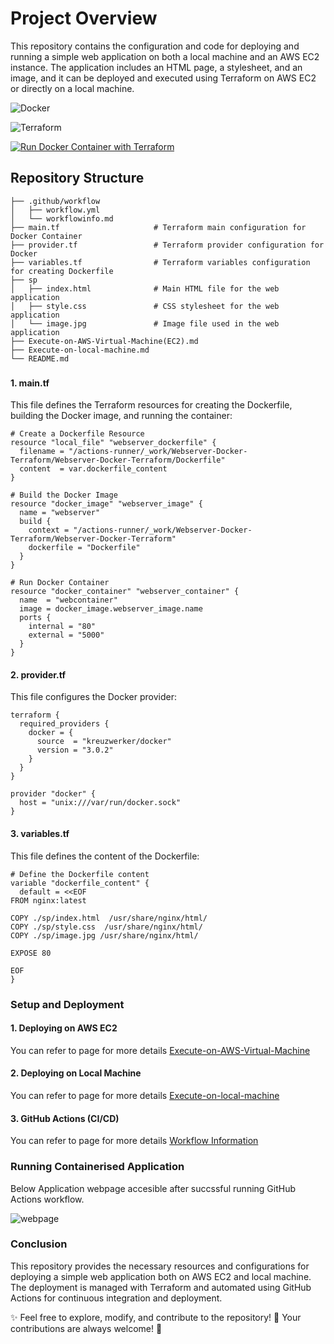 # Project Overview

This repository contains the configuration and code for deploying and running a simple web application on both a local machine and an AWS EC2 instance. The application includes an HTML page, a stylesheet, and an image, and it can be deployed and executed using Terraform on AWS EC2 or directly on a local machine.

![Docker](https://img.shields.io/badge/Docker-Available-brightyellow) 

![Terraform](https://img.shields.io/badge/Terraform-v1.9.8%2B-blue)

[![Run Docker Container with Terraform](https://github.com/riskRover/Webserver-Docker-Terraform/actions/workflows/workflow.yml/badge.svg)](https://github.com/riskRover/Webserver-Docker-Terraform/actions/workflows/workflow.yml)

## Repository Structure

```
├── .github/workflow
│   ├── workflow.yml            
│   └── workflowinfo.md         
├── main.tf                     # Terraform main configuration for Docker Container
├── provider.tf                 # Terraform provider configuration for Docker
├── variables.tf                # Terraform variables configuration for creating Dockerfile
├── sp
│   ├── index.html              # Main HTML file for the web application
│   ├── style.css               # CSS stylesheet for the web application
│   └── image.jpg               # Image file used in the web application
├── Execute-on-AWS-Virtual-Machine(EC2).md  
├── Execute-on-local-machine.md  
└── README.md                   
```
### 

#### 1. **main.tf**

This file defines the Terraform resources for creating the Dockerfile, building the Docker image, and running the container: 
```
# Create a Dockerfile Resource
resource "local_file" "webserver_dockerfile" {
  filename = "/actions-runner/_work/Webserver-Docker-Terraform/Webserver-Docker-Terraform/Dockerfile"
  content  = var.dockerfile_content
}

# Build the Docker Image
resource "docker_image" "webserver_image" {
  name = "webserver"
  build {
    context = "/actions-runner/_work/Webserver-Docker-Terraform/Webserver-Docker-Terraform"
    dockerfile = "Dockerfile"
  }
}

# Run Docker Container
resource "docker_container" "webserver_container" {
  name  = "webcontainer"
  image = docker_image.webserver_image.name
  ports {
    internal = "80"
    external = "5000"
  }
}
```

#### 2. **provider.tf**

This file configures the Docker provider:
```
terraform {
  required_providers {
    docker = {
      source  = "kreuzwerker/docker"
      version = "3.0.2"
    }
  }
}

provider "docker" {
  host = "unix:///var/run/docker.sock"
}
```

#### 3. **variables.tf**

This file defines the content of the Dockerfile:
```
# Define the Dockerfile content
variable "dockerfile_content" {
  default = <<EOF
FROM nginx:latest

COPY ./sp/index.html  /usr/share/nginx/html/
COPY ./sp/style.css  /usr/share/nginx/html/
COPY ./sp/image.jpg /usr/share/nginx/html/

EXPOSE 80

EOF
}
```
### Setup and Deployment
#### 1. Deploying on AWS EC2 
You can refer to page for more details [Execute-on-AWS-Virtual-Machine](https://github.com/riskRover/Webserver-Docker-Terraform/blob/feature/updates-mdfiles/Execute-on-AWS-Virtual-Machine(EC2).md#running-an-nginx-webserver-index-page-in-a-docker-container-using-terraform-on-aws-ec2)

#### 2. Deploying on Local Machine
You can refer to page for more details [Execute-on-local-machine](https://github.com/riskRover/Webserver-Docker-Terraform/blob/feature/updates-mdfiles/Execute-on-local-machine.md#run-an-nginx-webserver-index-page-in-a-docker-container-using-terraform)

#### 3. GitHub Actions (CI/CD)
You can refer to page for more details [Workflow Information](https://github.com/riskRover/Webserver-Docker-Terraform/blob/feature/updates-mdfiles/.github/workflows/workflowinfo.md#terraform-and-docker-workflow-information)

### Running Containerised Application 
Below Application webpage accesible after succssful running GitHub Actions workflow.

![webpage](https://github.com/user-attachments/assets/7385131b-358c-4c5f-b898-8546f603bf36)

### Conclusion
This repository provides the necessary resources and configurations for deploying a simple web application both on AWS EC2 and local machine. The deployment is managed with Terraform and automated using GitHub Actions for continuous integration and deployment.

✨ Feel free to explore, modify, and contribute to the repository! 🚀 Your contributions are always welcome! 🌟
